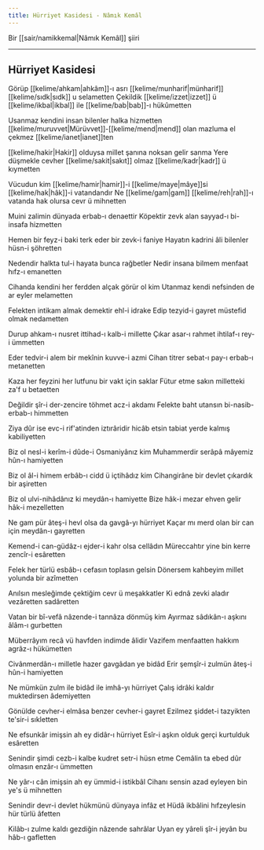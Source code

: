 ```yaml
---
title: Hürriyet Kasidesi - Nâmık Kemâl
---
```


Bir [[sair/namikkemal|Nâmık Kemâl]] şiiri

---

## Hürriyet Kasidesi
Görüp [[kelime/ahkam|ahkâm]]-ı asrı [[kelime/munharif|münharif]] [[kelime/sıdk|sıdk]] u selametten
Çekildik [[kelime/izzet|izzet]] ü [[kelime/ikbal|ikbal]] ile [[kelime/bab|bab]]-ı hükûmetten

Usanmaz kendini insan bilenler halka hizmetten
[[kelime/muruvvet|Mürüvvet]]-[[kelime/mend|mend]] olan mazluma el çekmez [[kelime/ianet|ianet]]ten

[[kelime/hakir|Hakir]] olduysa millet şanına noksan gelir sanma
Yere düşmekle cevher [[kelime/sakit|sakıt]] olmaz [[kelime/kadr|kadr]] ü kıymetten

Vücudun kim [[kelime/hamir|hamir]]-i [[kelime/maye|mâye]]si [[kelime/hak|hâk]]-i vatandandır
Ne [[kelime/gam|gam]] [[kelime/reh|rah]]-ı vatanda hak olursa cevr ü mihnetten

Muini zalimin dünyada erbab-ı denaettir
Köpektir zevk alan sayyad-ı bi-insafa hizmetten

Hemen bir feyz-i baki terk eder bir zevk-i faniye
Hayatın kadrini âli bilenler hüsn-i şöhretten

Nedendir halkta tul-i hayata bunca rağbetler
Nedir insana bilmem menfaat hıfz-ı emanetten

Cihanda kendini her ferdden alçak görür ol kim
Utanmaz kendi nefsinden de ar eyler melametten

Felekten intikam almak demektir ehl-i idrake
Edip tezyid-i gayret müstefid olmak nedametten

Durup ahkam-ı nusret ittihad-ı kalb-i millette
Çıkar asar-ı rahmet ihtilaf-ı rey-i ümmetten

Eder tedvir-i alem bir mekînin kuvve-i azmi
Cihan titrer sebat-ı pay-ı erbab-ı metanetten

Kaza her feyzini her lutfunu bir vakt için saklar
Fütur etme sakın milletteki za'f u betaetten

Değildir şîr-i der-zencire töhmet acz-i akdamı
Felekte baht utansın bi-nasib- erbab-ı himmetten

Ziya dûr ise evc-i rif'atinden iztırâridir
hicâb etsin tabiat yerde kalmış kabiliyetten

Biz ol nesl-i kerîm-i dûde-i Osmaniyânız kim
Muhammerdir serâpâ mâyemiz hûn-ı hamiyetten

Biz ol âl-i himem erbâb-ı cidd ü içtihâdız kim
Cihangirâne bir devlet çıkardık bir aşiretten

Biz ol ulvi-nihâdânız ki meydân-ı hamiyette
Bize hâk-i mezar ehven gelir hâk-i mezelletten

Ne gam pür âteş-i hevl olsa da gavgâ-yı hürriyet
Kaçar mı merd olan bir can için meydân-ı gayretten

Kemend-i can-güdâz-ı ejder-i kahr olsa cellâdın
Müreccahtır yine bin kerre zencîr-i esâretten

Felek her türlü esbâb-ı cefasın toplasın gelsin
Dönersem kahbeyim millet yolunda bir azîmetten

Anılsın mesleğimde çektiğim cevr ü meşakkatler
Ki ednâ zevki aladır vezâretten sadâretten

Vatan bir bî-vefâ nâzende-i tannâza dönmüş kim
Ayırmaz sâdıkân-ı aşkını âlâm-ı gurbetten

Müberrâyım recâ vü havfden indimde âlidir
Vazifem menfaatten hakkım agrâz-ı hükümetten

Civânmerdân-ı milletle hazer gavgâdan ye bidâd
Erir şemşîr-i zulmün âteş-i hûn-i hamiyetten

Ne mümkün zulm ile bidâd ile imhâ-yı hürriyet
Çalış idrâki kaldır muktedirsen âdemiyetten

Gönülde cevher-i elmâsa benzer cevher-i gayret
Ezilmez şiddet-i tazyikten te'sir-i sıkletten

Ne efsunkâr imişsin ah ey didâr-ı hürriyet
Esîr-i aşkın olduk gerçi kurtulduk esâretten

Senindir şimdi cezb-i kalbe kudret setr-i hüsn etme
Cemâlin ta ebed dûr olmasın enzâr-ı ümmetten

Ne yâr-ı cân imişsin ah ey ümmid-i istikbâl
Cihanı sensin azad eyleyen bin ye's ü mihnetten

Senindir devr-i devlet hükmünü dünyaya infâz et
Hüdâ ikbâlini hıfzeylesin hür türlü âfetten

Kilâb-ı zulme kaldı gezdiğin nâzende sahrâlar
Uyan ey yâreli şîr-i jeyân bu hâb-ı gafletten 
